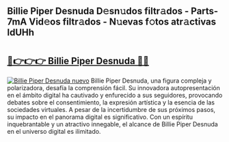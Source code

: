 ## Billie Piper Desnuda D𝚎sn𝚞dos filtr𝚊dos - Parts-7mA Vid𝚎os filtr𝚊dos - N𝚞evas f𝚘tos atr𝚊ctivas ldUHh

# <h2><a href="http://mb2uxm8.tromn.icu/?c=Billie+Piper+Desnuda">🔗👉👉👉 Billie Piper Desnuda 🔗🔗</a></h2>

[![Billie Piper Desnuda nuevo](https://i.imgur.com/pEAQMta.gif)](http://mb2uxm8.tromn.icu/?c=Billie+Piper+Desnuda)
Billie Piper Desnuda, una figura compleja y polarizadora, desafía la comprensión fácil. Su innovadora autopresentación en el ámbito digital ha cautivado y enfurecido a sus seguidores, provocando debates sobre el consentimiento, la expresión artística y la esencia de las sociedades virtuales. A pesar de la incertidumbre de sus próximos pasos, su impacto en el panorama digital es significativo. Con un espíritu inquebrantable y un atractivo innegable, el alcance de Billie Piper Desnuda en el universo digital es ilimitado.
